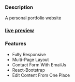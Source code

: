 ### Description

A personal portfolio website

### [live preview](https://artufe.github.io/)

### Features

- Fully Responsive
- Multi-Page Layout
- Contact Form With EmailJs
- React-Bootstrap
- Edit Content From One Place
